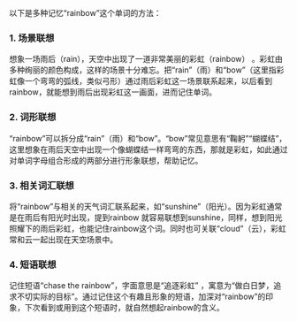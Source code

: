 以下是多种记忆“rainbow”这个单词的方法：

### 1. 场景联想
想象一场雨后（rain），天空中出现了一道非常美丽的彩虹（rainbow） 。彩虹由多种绚丽的颜色构成，这样的场景十分难忘。把“rain”（雨）和“bow”（这里指彩虹像一个弯弯的弧线，类似弓形）通过雨后彩虹这一场景联系起来，以后看到rainbow，就能想到雨后出现彩虹这一画面，进而记住单词。

### 2. 词形联想
“rainbow”可以拆分成“rain”（雨）和“bow”。“bow”常见意思有“鞠躬”“蝴蝶结”，这里想象在雨后天空中出现一个像蝴蝶结一样弯弯的东西，那就是彩虹，如此通过对单词字母组合形成的两部分进行形象联想，帮助记忆。

### 3. 相关词汇联想
将“rainbow”与相关的天气词汇联系起来，如“sunshine”（阳光）。因为彩虹通常是在雨后有阳光时出现，提到rainbow 就容易联想到sunshine，同样，想到阳光照耀下的雨后彩虹，也能记住rainbow这个词。同时也可关联“cloud”（云），彩虹常和云一起出现在天空场景中。

### 4. 短语联想
记住短语“chase the rainbow”，字面意思是“追逐彩虹” ，寓意为“做白日梦，追求不切实际的目标”。通过记住这个有趣且形象的短语，加深对“rainbow”的印象，下次看到或用到这个短语时，就自然想起rainbow的含义。 